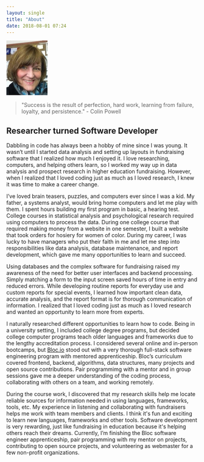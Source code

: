 ```yaml
---
layout: single
title: "About"
date: 2018-08-01 07:24
---
```

![Headshot](/assets/images/bio-pic.jpg)      

>"Success is the result of perfection, hard work, learning from failure, loyalty, and persistence." - Colin Powell



## Researcher turned Software Developer ##

Dabbling in code has always been a hobby of mine since I was young. It wasn’t until I started data analysis and setting up layouts in fundraising software that I realized how much I enjoyed it. I love researching, computers, and helping others learn, so I worked my way up in data analysis and prospect research in higher education fundraising. However, when I realized that I loved coding just as much as I loved research, I knew it was time to make a career change.

I’ve loved brain teasers, puzzles, and computers ever since I was a kid. My father, a systems analyst, would bring home computers and let me play with them. I spent hours building my first program in basic, a hearing test. College courses in statistical analysis and psychological research required using computers to process the data. During one college course that required making money from a website in one semester, I built a website that took orders for hosiery for women of color. During my career, I was lucky to have managers who put their faith in me and let me step into responsibilities like data analysis, database maintenance, and report development, which gave me many opportunities to learn and succeed.

Using databases and the complex software for fundraising raised my awareness of the need for better user interfaces and backend processing. Simply matching a form to the input screen saved hours of time in entry and reduced errors. While developing routine reports for everyday use and custom reports for special events, I learned how important clean data, accurate analysis, and the report format is for thorough communication of information. I realized that I loved coding just as much as I loved research and wanted an opportunity to learn more from experts.

I naturally researched different opportunities to learn how to code. Being in a university setting, I included college degree programs, but decided college computer programs teach older languages and frameworks due to the lengthy accreditation process. I considered several online and in-person bootcamps, but [Bloc.io](http://bloc.io) stood out with a very thorough full-stack software engineering program with mentored apprenticeship. Bloc’s curriculum covered frontend, backend, algorithms, data structures, many projects and open source contributions. Pair programmimg with a mentor and in group sessions gave me a deeper understanding of the coding process, collaborating with others on a team, and working remotely.

During the course work, I discovered that my research skills help me locate reliable sources for information needed in using languages, frameworks, tools, etc. My experience in listening and collaborating with fundraisers helps me work with team members and clients. I think it's fun and exciting to learn new languages, frameworks and other tools. Software development is very rewarding, just like fundraising in education because it's helping others reach their dreams. Currently, I’m finishing the Bloc software engineer apprenticeship, pair programming with my mentor on projects, contributing to open source projects, and volunteering as webmaster for a few non-profit organizations.